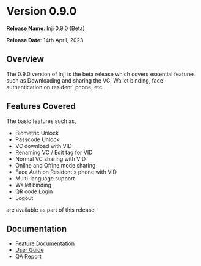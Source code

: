 # Version 0.9.0

**Release Name**: Inji 0.9.0 (Beta)

**Release Date**: 14th April, 2023

## Overview

The 0.9.0 version of Inji is the beta release which covers essential features such as Downloading and sharing the VC, Wallet binding, face authentication on resident' phone, etc.

## Features Covered

The basic features such as,

* Biometric Unlock
* Passcode Unlock
* VC download with VID
* Renaming VC / Edit tag for VID
* Normal VC sharing with VID
* Online and Offine mode sharing
* Face Auth on Resident's phone with VID
* Multi-language support
* Wallet binding
* QR code Login
* Logout

are available as part of this release.

## Documentation

* [Feature Documentation](./)
* [User Guide](https://docs.mosip.io/1.2.0/modules/mobile-application/inji-mobile-app-beta)
* [QA Report](https://docs.mosip.io/inji/versions/release-notes-1.0.0/test-report-0.9.0)

